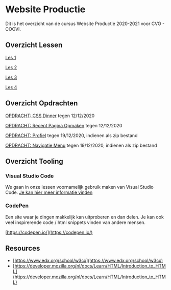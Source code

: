 # Website Productie

Dit is het overzicht van de cursus Website Productie 2020-2021 voor CVO - COOVI.

## Overzicht Lessen

[Les 1](./les_01)

[Les 2](./les_02)

[Les 3](./les_03)

[Les 4](./les_04)

## Overzicht Opdrachten

[OPDRACHT: CSS Dinner](https://goldflow.github.io/website-productie/opdracht-css-dinner/) tegen 12/12/2020

[OPDRACHT: Recept Pagina Opmaken](https://goldflow.github.io/website-productie/opdracht-recept/) tegen 12/12/2020

[OPDRACHT: Profiel](https://goldflow.github.io/website-productie/opdracht-profiel/) tegen 19/12/2020, indienen als zip bestand

[OPDRACHT: Navigatie Menu](https://goldflow.github.io/website-productie/opdracht-navigatie-menu/) tegen 19/12/2020, indienen als zip bestand

## Overzicht Tooling

### Visual Studio Code

We gaan in onze lessen voornamelijk gebruik maken van Visual Studio Code. [Je kan hier meer informatie vinden](visual-code-extensions.md)

### CodePen
Een site waar je dingen makkelijk kan uitproberen en dan delen. Je kan ook veel inspirerende code / html snippets vinden van andere mensen.

[https://codepen.io/](https://codepen.io/)

## Resources

- [https://www.edx.org/school/w3cx](https://www.edx.org/school/w3cx)
- [https://developer.mozilla.org/nl/docs/Learn/HTML/Introduction_to_HTML](https://developer.mozilla.org/nl/docs/Learn/HTML/Introduction_to_HTML)